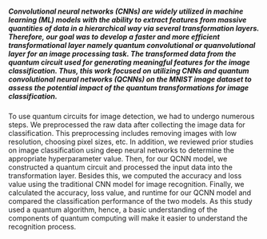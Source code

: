 ##### Convolutional neural networks (CNNs) are widely utilized in machine learning (ML) models with the ability to extract features from massive quantities of data in a hierarchical way via several transformation layers. Therefore, our goal was to develop a faster and more efficient transformational layer namely quantum convolutional or quanvolutional layer for an image processing task.  The transformed data from the quantum circuit  used for generating meaningful features for the image classification. Thus, this work focused on utilizing CNNs and quantum convolutional neural networks (QCNNs) on the MNIST image dataset to assess the potential impact of the quantum transformations for image classification. 


To use quantum circuits for image detection, we had to undergo numerous steps. We preprocessed the raw data after collecting the image data for classification. This preprocessing includes removing images with low resolution, choosing pixel sizes, etc. In addition, we reviewed prior studies on image classification using deep neural networks to determine the appropriate hyperparameter value. Then, for our QCNN model, we constructed a quantum circuit and processed the input data into the transformation layer. Besides this, we computed the accuracy and loss value using the traditional CNN model for image recognition. Finally,  we calculated the accuracy, loss value, and runtime for our QCNN model and compared the classification performance of the two models. As this study used a quantum algorithm, hence, a basic understanding of the components of quantum computing will make it easier to understand the recognition process.
